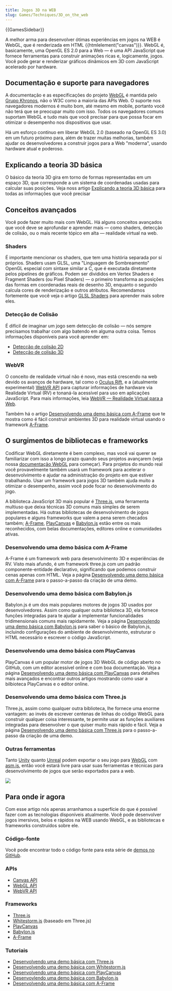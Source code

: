 ```yaml
---
title: Jogos 3D na WEB
slug: Games/Techniques/3D_on_the_web
---
```

{{GamesSidebar}}

A melhor arma para desenvolver ótimas experiências em jogos na WEB é WebGL, que é renderizada em HTML {{htmlelement("canvas")}}. WebGL é, basicamente, uma OpenGL ES 2.0 para a Web — é uma API JavaScript que fornece ferramentas para construir animações ricas e, logicamente, jogos. Você pode gerar e renderizar gráficos dinâmicos em 3D com JavaScript acelerado por hardware.

## Documentação e suporte para navegadores

A documentação e as especificações do projeto [WebGL](/pt-BR/docs/Web/API/WebGL_API) é mantida pelo [Grupo Khronos](https://www.khronos.org/), não o W3C como a maioria das APIs Web. O suporte nos navegadores modernos é muito bom, até mesmo em mobile, portanto você não terá que se preocupar muito com isso. Todos os navegadores comuns suportam WebGL e tudo mais que você precisar para que possa focar em otimizar o desempenho nos dispositivos que usar.

Há um esforço contínuo em liberar WebGL 2.0 (baseado na OpenGL ES 3.0) em um futuro próximo para, além de trazer muitas melhorias, também ajudar os desenvolvedores a construir jogos para a Web "moderna", usando hardware atual e poderoso.

## Explicando a teoria 3D básica

O básico da teoria 3D gira em torno de formas representadas em um espaço 3D, que corresponde a um sistema de coordenadas usadas para calcular suas posições. Veja noss artigo [Explicando a teoria 3D básica](/pt-BR/docs/Games/Techniques/3D_on_the_web/Basic_theory) para todas as informações que você precisar

## Conceitos avançados

Você pode fazer muito mais com WebGL. Há alguns conceitos avançados que você deve se aprofundar e aprender mais — como shaders, detecção de colisão, ou o mais recente tópico em alta — realidade virtual na web.

### Shaders

É importante mencionar os shaders, que tem uma história separada por sí próprios. Shaders usam GLSL, uma "Linguagem de Sombreamento" OpenGL especial com sintaxe similar a C, que é executada diretamente pelos pipelines de gráficos. Podem ser divididos em Vertex Shaders e Fragment Shaders (ou Pixel Shaders) — o primeiro transforma as posições das formas em coordenadas reais de desenho 3D, enquanto o segundo calcula cores de renderização e outros atributos. Recomendamos fortemente que você veja o artigo [GLSL Shaders](/pt-BR/docs/Games/Techniques/3D_on_the_web/GLSL_Shaders) para aprender mais sobre eles.

### Detecção de Colisão

É difícil de imaginar um jogo sem detecção de colisão — nós sempre precisamos trabalhar com algo batendo em alguma outra coisa. Temos informações disponíveis para você aprender em:

- [Detecção de colisão 2D](/pt-BR/docs/Games/Techniques/2D_collision_detection)
- [Detecção de colisão 3D](/pt-BR/docs/Games/Techniques/3D_collision_detection)

### WebVR

O conceito de realidade virtual não é novo, mas está crescendo na web devido os avanços de hardware, tal como o [Oculus Rift](https://www.oculus.com/en-us/rift/), e a (atualmente experimental) [WebVR API](/pt-BR/docs/Web/API/WebVR_API) para capturar informações de hardware via Realidade Virtual (RV) e tonaná-la acessível para uso em aplicações JavaScript. Para mais informações, leia [WebVR — Realidade Virtual para a Web](/pt-BR/docs/Games/Techniques/3D_on_the_web/WebVR).

Também há o artigo [Desenvolvendo uma demo básica com A-Frame](/pt-BR/docs/Games/Techniques/3D_on_the_web/Building_up_a_basic_demo_with_A-Frame) que te mostra como é fácil construir ambientes 3D para realidade virtual usando o framework [A-Frame](http://aframe.io/).

## O surgimentos de bibliotecas e frameworks

Codificar WebGL diretamente é bem complexo, mas você vai querer se familiarizar com isso a longo prazo quando seus projetos avançarem (veja nossa [documentação WebGL](/pt-BR/docs/Web/API/WebGL_API) para começar). Para projetos do mundo real você provavelmente também usará um framework para acelerar o desenvolvimento e ajudar na administração do projeto em que estiver trabalhando. Usar um framework para jogos 3D também ajuda muito a otimizar o desempenho, assim você pode focar no desenvolvimento do jogo.

A biblioteca JavaScript 3D mais popular é [Three.js](http://threejs.org/), uma ferramenta multiuso que deixa técnicas 3D comuns mais simples de serem implementadas. Há outras bibliotecas de desenvolvimento de jogos populares e alguns frameworks que valem a pena serem checados também; [A-Frame](https://aframe.io), [PlayCanvas](https://playcanvas.com/) e [Babylon.js](http://www.babylonjs.com/) estão entre os mais reconhecidos, com belas documentações, editores online e comunidades ativas.

### Desenvolvendo uma demo básica com A-Frame

A-Frame é um framework web para desenvolvimento 3D e experiências de RV. Visto mais afundo, é um framework three.js com um padrão componente-entidade declarativo, significando que podemos construir cenas apenas com HTML. Veja a página [Desenvolvendo uma demo básica com A-Frame](/pt-BR/docs/Games/Techniques/3D_on_the_web/Building_up_a_basic_demo_with_A-Frame) para o passo-a-passo da criação de uma demo.

### Desenvolvendo uma demo básica com Babylon.js

Babylon.js é um dos mais populares motores de jogos 3D usados por desenvolvedores. Assim como qualquer outra biblioteca 3D, ela fornece funções integradas para te ajudar a implementar funcionalidades tridimensionais comuns mais rapidamente. Veja a página [Desenvovlendo uma demo básica com Babylon.js](/pt-BR/docs/Games/Techniques/3D_on_the_web/Building_up_a_basic_demo_with_Babylon.js) para saber o básico de Babylon.js, incluindo configurações do ambiente de desenvolvimento, estruturar o HTML necessário e escrever o código JavaScript.

### Desenvolvendo uma demo básica com PlayCanvas

PlayCanvas é um popular motor de jogos 3D WebGL de código aberto no GitHub, com um editor acessível online e com boa documentação. Veja a página [Desenvolvendo uma demo básica com PlayCanvas](/pt-BR/docs/Games/Techniques/3D_on_the_web/Building_up_a_basic_demo_with_PlayCanvas) para detalhes mais avançados e encontrar outros artigos mostrando como usar a bilbioteca PlayCanvas e o editor online.

### Desenvolvendo uma demo básica com Three.js

Three.js, assim como qualquer outra biblioteca, lhe fornece uma enorme vantagem: ao invés de escrever centenas de linhas do código WebGL para construir qualquer coisa interessante, te permite usar as funções auxiliares integradas para desenvolver o que quiser muito mais rápido e fácil. Veja a página [Desenvolvendo uma demo básica com Three.js](/pt-BR/docs/Games/Techniques/3D_on_the_web/Building_up_a_basic_demo_with_Three.js) para o passo-a-passo da criação de uma demo.

### Outras ferramentas

Tanto [Unity](http://unity3d.com/) quanto [Unreal](https://www.unrealengine.com/) podem exportar o seu jogo para [WebGL](/pt-BR/docs/Web/API/WebGL_API) com [asm.js](/pt-BR/docs/Games/Tools/asm.js), então você estará livre para usar suas ferramentas e técnicas para desenvolvimento de jogos que serão exportados para a web.

![](http://end3r.github.io/MDN-Games-3D/A-Frame/img/shapes.png)

## Para onde ir agora

Com esse artigo nós apenas arranhamos a superfície do que é possível fazer com as tecnologias disponíveis atualmente. Você pode desenvolver jogos imersivos, belos e rápidos na WEB usando WebGL, e as bibliotecas e frameworks construídos sobre ele.

### Código-fonte

Você pode encontrar todo o código fonte para esta série de [demos no GitHub](http://end3r.github.io/MDN-Games-3D/).

### APIs

- [Canvas API](/pt-BR/docs/Web/API/Canvas_API)
- [WebGL API](/pt-BR/docs/Web/API/WebGL_API)
- [WebVR API](/pt-BR/docs/Web/API/WebVR_API)

### Frameworks

- [Three.js](http://threejs.org/)
- [Whitestorm.js](https://github.com/WhitestormJS/whs.js) (baseado em Three.js)
- [PlayCanvas](https://playcanvas.com/)
- [Babylon.js](http://www.babylonjs.com/)
- [A-Frame](http://aframe.io/)

### Tutoriais

- [Desenvolvendo uma demo básica com Three.js](/pt-BR/docs/Games/Techniques/3D_on_the_web/Building_up_a_basic_demo_with_Three.js)
- [Desenvolvendo uma demo básica com Whitestorm.js](/pt-BR/docs/Games/Techniques/3D_on_the_web/Building_up_a_basic_demo_with_Whitestorm.js)
- [Desenvolvendo uma demo básica com PlayCanvas](/pt-BR/docs/Games/Techniques/3D_on_the_web/Building_up_a_basic_demo_with_PlayCanvas)
- [Desenvovlendo uma demo básica com Babylon.js](/pt-BR/docs/Games/Techniques/3D_on_the_web/Building_up_a_basic_demo_with_Babylon.js)
- [Desenvolvendo uma demo básica com A-Frame](/pt-BR/docs/Games/Techniques/3D_on_the_web/Building_up_a_basic_demo_with_A-Frame)
